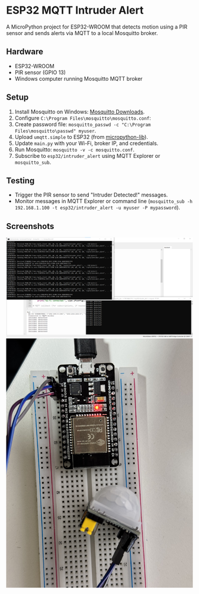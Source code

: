 # ESP32 MQTT Intruder Alert

A MicroPython project for ESP32-WROOM that detects motion using a PIR sensor and sends alerts via MQTT to a local Mosquitto broker.

## Hardware
- ESP32-WROOM
- PIR sensor (GPIO 13)
- Windows computer running Mosquitto MQTT broker

## Setup
1. Install Mosquitto on Windows: [Mosquitto Downloads](https://mosquitto.org/download/).
2. Configure `C:\Program Files\mosquitto\mosquitto.conf`:
3. Create password file: `mosquitto_passwd -c "C:\Program Files\mosquitto\passwd" myuser`.
4. Upload `umqtt.simple` to ESP32 (from [micropython-lib](https://github.com/micropython/micropython-lib)).
5. Update `main.py` with your Wi-Fi, broker IP, and credentials.
6. Run Mosquitto: `mosquitto -v -c mosquitto.conf`.
7. Subscribe to `esp32/intruder_alert` using MQTT Explorer or `mosquitto_sub`.

## Testing
- Trigger the PIR sensor to send "Intruder Detected!" messages.
- Monitor messages in MQTT Explorer or command line (`mosquitto_sub -h 192.168.1.100 -t esp32/intruder_alert -u myuser -P mypassword`).

## Screenshots
![MQTT Explorer Output](pics/mqtt_explorer.png)
![MQTT Explorer Output](pics/image0.jpeg)